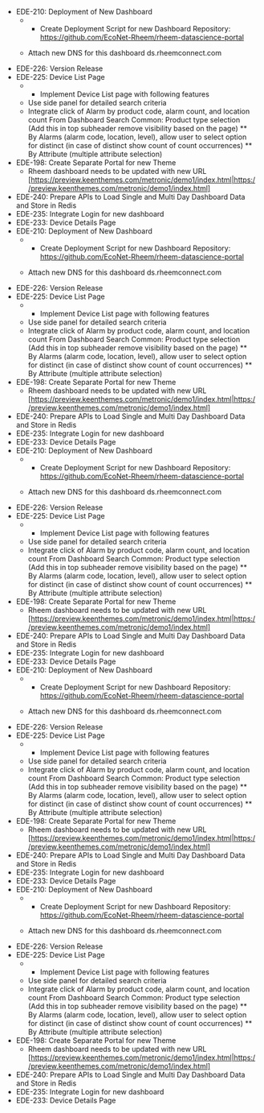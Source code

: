 - EDE-210: Deployment of New Dashboard
    - - Create Deployment Script for new Dashboard 
    Repository: https://github.com/EcoNet-Rheem/rheem-datascience-portal
    
    - Attach new DNS for this dashboard
    ds.rheemconnect.com
- EDE-226: Version Release
- EDE-225: Device List Page
    - * Implement Device List page with following features 
    * Use side panel for detailed search criteria
    * Integrate click of Alarm by product code, alarm count, and location count From Dashboard Search Common: Product type selection (Add this in top subheader remove visibility based on the page) 
    ** By Alarms (alarm code, location, level), allow user to select option for distinct (in case of distinct show count of count occurrences)
    ** By Attribute (multiple attribute selection)
- EDE-198: Create Separate Portal for new Theme
    - Rheem dashboard needs to be updated with new URL [https://preview.keenthemes.com/metronic/demo1/index.html|https://preview.keenthemes.com/metronic/demo1/index.html]
- EDE-240: Prepare APIs to Load Single and Multi Day Dashboard Data and Store in Redis
- EDE-235: Integrate Login for new dashboard
- EDE-233: Device Details Page
- EDE-210: Deployment of New Dashboard
    - - Create Deployment Script for new Dashboard 
    Repository: https://github.com/EcoNet-Rheem/rheem-datascience-portal
    
    - Attach new DNS for this dashboard
    ds.rheemconnect.com
- EDE-226: Version Release
- EDE-225: Device List Page
    - * Implement Device List page with following features 
    * Use side panel for detailed search criteria
    * Integrate click of Alarm by product code, alarm count, and location count From Dashboard Search Common: Product type selection (Add this in top subheader remove visibility based on the page) 
    ** By Alarms (alarm code, location, level), allow user to select option for distinct (in case of distinct show count of count occurrences)
    ** By Attribute (multiple attribute selection)
- EDE-198: Create Separate Portal for new Theme
    - Rheem dashboard needs to be updated with new URL [https://preview.keenthemes.com/metronic/demo1/index.html|https://preview.keenthemes.com/metronic/demo1/index.html]
- EDE-240: Prepare APIs to Load Single and Multi Day Dashboard Data and Store in Redis
- EDE-235: Integrate Login for new dashboard
- EDE-233: Device Details Page
- EDE-210: Deployment of New Dashboard
    - - Create Deployment Script for new Dashboard 
    Repository: https://github.com/EcoNet-Rheem/rheem-datascience-portal
    
    - Attach new DNS for this dashboard
    ds.rheemconnect.com
- EDE-226: Version Release
- EDE-225: Device List Page
    - * Implement Device List page with following features 
    * Use side panel for detailed search criteria
    * Integrate click of Alarm by product code, alarm count, and location count From Dashboard Search Common: Product type selection (Add this in top subheader remove visibility based on the page) 
    ** By Alarms (alarm code, location, level), allow user to select option for distinct (in case of distinct show count of count occurrences)
    ** By Attribute (multiple attribute selection)
- EDE-198: Create Separate Portal for new Theme
    - Rheem dashboard needs to be updated with new URL [https://preview.keenthemes.com/metronic/demo1/index.html|https://preview.keenthemes.com/metronic/demo1/index.html]
- EDE-240: Prepare APIs to Load Single and Multi Day Dashboard Data and Store in Redis
- EDE-235: Integrate Login for new dashboard
- EDE-233: Device Details Page
- EDE-210: Deployment of New Dashboard
    - - Create Deployment Script for new Dashboard 
    Repository: https://github.com/EcoNet-Rheem/rheem-datascience-portal
    
    - Attach new DNS for this dashboard
    ds.rheemconnect.com
- EDE-226: Version Release
- EDE-225: Device List Page
    - * Implement Device List page with following features 
    * Use side panel for detailed search criteria
    * Integrate click of Alarm by product code, alarm count, and location count From Dashboard Search Common: Product type selection (Add this in top subheader remove visibility based on the page) 
    ** By Alarms (alarm code, location, level), allow user to select option for distinct (in case of distinct show count of count occurrences)
    ** By Attribute (multiple attribute selection)
- EDE-198: Create Separate Portal for new Theme
    - Rheem dashboard needs to be updated with new URL [https://preview.keenthemes.com/metronic/demo1/index.html|https://preview.keenthemes.com/metronic/demo1/index.html]
- EDE-240: Prepare APIs to Load Single and Multi Day Dashboard Data and Store in Redis
- EDE-235: Integrate Login for new dashboard
- EDE-233: Device Details Page
- EDE-210: Deployment of New Dashboard
    - - Create Deployment Script for new Dashboard 
    Repository: https://github.com/EcoNet-Rheem/rheem-datascience-portal
    
    - Attach new DNS for this dashboard
    ds.rheemconnect.com
- EDE-226: Version Release
- EDE-225: Device List Page
    - * Implement Device List page with following features 
    * Use side panel for detailed search criteria
    * Integrate click of Alarm by product code, alarm count, and location count From Dashboard Search Common: Product type selection (Add this in top subheader remove visibility based on the page) 
    ** By Alarms (alarm code, location, level), allow user to select option for distinct (in case of distinct show count of count occurrences)
    ** By Attribute (multiple attribute selection)
- EDE-198: Create Separate Portal for new Theme
    - Rheem dashboard needs to be updated with new URL [https://preview.keenthemes.com/metronic/demo1/index.html|https://preview.keenthemes.com/metronic/demo1/index.html]
- EDE-240: Prepare APIs to Load Single and Multi Day Dashboard Data and Store in Redis
- EDE-235: Integrate Login for new dashboard
- EDE-233: Device Details Page
